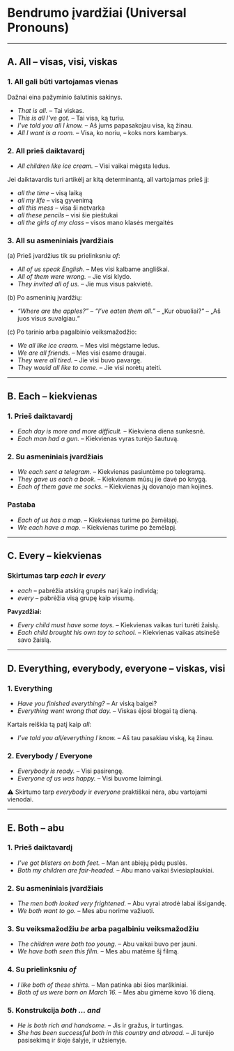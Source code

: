 # Bendrumo įvardžiai (Universal Pronouns)

---

## A. All – visas, visi, viskas

### 1. All gali būti vartojamas vienas
Dažnai eina pažyminio šalutinis sakinys.
- *That is all.* – Tai viskas.  
- *This is all I’ve got.* – Tai visa, ką turiu.  
- *I’ve told you all I know.* – Aš jums papasakojau visa, ką žinau.  
- *All I want is a room.* – Visa, ko noriu, – koks nors kambarys.  

### 2. All prieš daiktavardį
- *All children like ice cream.* – Visi vaikai mėgsta ledus.  

Jei daiktavardis turi artikėlį ar kitą determinantą, all vartojamas prieš jį:  
- *all the time* – visą laiką  
- *all my life* – visą gyvenimą  
- *all this mess* – visa ši netvarka  
- *all these pencils* – visi šie pieštukai  
- *all the girls of my class* – visos mano klasės mergaitės  

### 3. All su asmeniniais įvardžiais
(a) Prieš įvardžius tik su prielinksniu *of*:  
- *All of us speak English.* – Mes visi kalbame angliškai.  
- *All of them were wrong.* – Jie visi klydo.  
- *They invited all of us.* – Jie mus visus pakvietė.  

(b) Po asmeninių įvardžių:  
- *“Where are the apples?” – “I’ve eaten them all.”* – „Kur obuoliai?“ – „Aš juos visus suvalgiau.“  

(c) Po tarinio arba pagalbinio veiksmažodžio:  
- *We all like ice cream.* – Mes visi mėgstame ledus.  
- *We are all friends.* – Mes visi esame draugai.  
- *They were all tired.* – Jie visi buvo pavargę.  
- *They would all like to come.* – Jie visi norėtų ateiti.  

---

## B. Each – kiekvienas

### 1. Prieš daiktavardį
- *Each day is more and more difficult.* – Kiekviena diena sunkesnė.  
- *Each man had a gun.* – Kiekvienas vyras turėjo šautuvą.  

### 2. Su asmeniniais įvardžiais
- *We each sent a telegram.* – Kiekvienas pasiuntėme po telegramą.  
- *They gave us each a book.* – Kiekvienam mūsų jie davė po knygą.  
- *Each of them gave me socks.* – Kiekvienas jų dovanojo man kojines.  

### Pastaba
- *Each of us has a map.* – Kiekvienas turime po žemėlapį.  
- *We each have a map.* – Kiekvienas turime po žemėlapį.  

---

## C. Every – kiekvienas

### Skirtumas tarp *each* ir *every*
- *each* – pabrėžia atskirą grupės narį kaip individą;  
- *every* – pabrėžia visą grupę kaip visumą.  

**Pavyzdžiai:**  
- *Every child must have some toys.* – Kiekvienas vaikas turi turėti žaislų.  
- *Each child brought his own toy to school.* – Kiekvienas vaikas atsinešė savo žaislą.  

---

## D. Everything, everybody, everyone – viskas, visi

### 1. Everything
- *Have you finished everything?* – Ar viską baigei?  
- *Everything went wrong that day.* – Viskas ėjosi blogai tą dieną.  

Kartais reiškia tą patį kaip *all*:  
- *I’ve told you all/everything I know.* – Aš tau pasakiau viską, ką žinau.  

### 2. Everybody / Everyone
- *Everybody is ready.* – Visi pasirengę.  
- *Everyone of us was happy.* – Visi buvome laimingi.  

⚠️ Skirtumo tarp *everybody* ir *everyone* praktiškai nėra, abu vartojami vienodai.  

---

## E. Both – abu

### 1. Prieš daiktavardį
- *I’ve got blisters on both feet.* – Man ant abiejų pėdų puslės.  
- *Both my children are fair-headed.* – Abu mano vaikai šviesiaplaukiai.  

### 2. Su asmeniniais įvardžiais
- *The men both looked very frightened.* – Abu vyrai atrodė labai išsigandę.  
- *We both want to go.* – Mes abu norime važiuoti.  

### 3. Su veiksmažodžiu *be* arba pagalbiniu veiksmažodžiu
- *The children were both too young.* – Abu vaikai buvo per jauni.  
- *We have both seen this film.* – Mes abu matėme šį filmą.  

### 4. Su prielinksniu *of*
- *I like both of these shirts.* – Man patinka abi šios marškiniai.  
- *Both of us were born on March 16.* – Mes abu gimėme kovo 16 dieną.  

### 5. Konstrukcija *both … and*
- *He is both rich and handsome.* – Jis ir gražus, ir turtingas.  
- *She has been successful both in this country and abroad.* – Ji turėjo pasisekimą ir šioje šalyje, ir užsienyje.  
